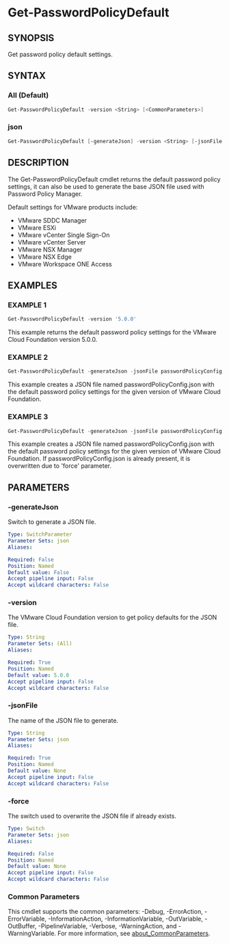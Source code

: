 # Get-PasswordPolicyDefault

## SYNOPSIS

Get password policy default settings.

## SYNTAX

### All (Default)

```powershell
Get-PasswordPolicyDefault -version <String> [<CommonParameters>]
```

### json

```powershell
Get-PasswordPolicyDefault [-generateJson] -version <String> [-jsonFile <String>] [-force <Switch>] [<CommonParameters>]
```

## DESCRIPTION

The Get-PasswordPolicyDefault cmdlet returns the default password policy settings, it can also be used to
generate the base JSON file used with Password Policy Manager.

Default settings for VMware products include:

- VMware SDDC Manager
- VMware ESXi
- VMware vCenter Single Sign-On
- VMware vCenter Server
- VMware NSX Manager
- VMware NSX Edge
- VMware Workspace ONE Access

## EXAMPLES

### EXAMPLE 1

```powershell
Get-PasswordPolicyDefault -version '5.0.0'
```

This example returns the default password policy settings for the VMware Cloud Foundation version 5.0.0.

### EXAMPLE 2

```powershell
Get-PasswordPolicyDefault -generateJson -jsonFile passwordPolicyConfig.json -version '5.0.0'
```

This example creates a JSON file named passwordPolicyConfig.json with the default password policy settings for the given version of VMware Cloud Foundation.

### EXAMPLE 3

```powershell
Get-PasswordPolicyDefault -generateJson -jsonFile passwordPolicyConfig.json -version '5.0.0' -force
```

This example creates a JSON file named passwordPolicyConfig.json with the default password policy settings for the given version of VMware Cloud Foundation.
If passwordPolicyConfig.json is already present, it is overwritten due to 'force' parameter.

## PARAMETERS

### -generateJson

Switch to generate a JSON file.

```yaml
Type: SwitchParameter
Parameter Sets: json
Aliases:

Required: False
Position: Named
Default value: False
Accept pipeline input: False
Accept wildcard characters: False
```

### -version

The VMware Cloud Foundation version to get policy defaults for the JSON file.

```yaml
Type: String
Parameter Sets: (All)
Aliases:

Required: True
Position: Named
Default value: 5.0.0
Accept pipeline input: False
Accept wildcard characters: False
```

### -jsonFile

The name of the JSON file to generate.

```yaml
Type: String
Parameter Sets: json
Aliases:

Required: True
Position: Named
Default value: None
Accept pipeline input: False
Accept wildcard characters: False
```

### -force

The switch used to overwrite the JSON file if already exists.

```yaml
Type: Switch
Parameter Sets: json
Aliases:

Required: False
Position: Named
Default value: None
Accept pipeline input: False
Accept wildcard characters: False
```

### Common Parameters

This cmdlet supports the common parameters: -Debug, -ErrorAction, -ErrorVariable, -InformationAction, -InformationVariable, -OutVariable, -OutBuffer, -PipelineVariable, -Verbose, -WarningAction, and -WarningVariable. For more information, see [about_CommonParameters](http://go.microsoft.com/fwlink/?LinkID=113216).
